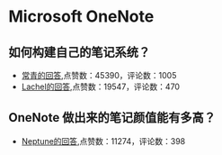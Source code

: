 #  Microsoft OneNote 
## 如何构建自己的笔记系统？
- [常青的回答](https://www.zhihu.com/question/23427617/answer/1445129874),点赞数：45390，评论数：1005
- [Lachel的回答](https://www.zhihu.com/question/23427617/answer/28206585),点赞数：19547，评论数：470
## OneNote 做出来的笔记颜值能有多高？
- [Neptune的回答](https://www.zhihu.com/question/57139472/answer/732421475),点赞数：11274，评论数：398
